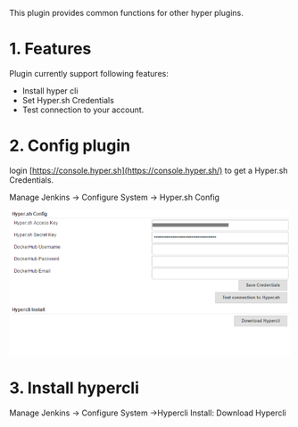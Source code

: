 
This plugin provides common functions for other hyper plugins.

# 1. Features

Plugin currently support following features:

-   Install hyper cli
-   Set Hyper.sh Credentials
-   Test connection to your account.

# 2. Config plugin

login [https://console.hyper.sh](https://console.hyper.sh/) to get a
Hyper.sh Credentials.

Manage Jenkins -\> Configure System -\> Hyper.sh Config

![](docs/images/hyper-commons-plugin-config.png)

# 3. Install hypercli

Manage Jenkins -\> Configure System -\>Hypercli Install: Download
Hypercli
